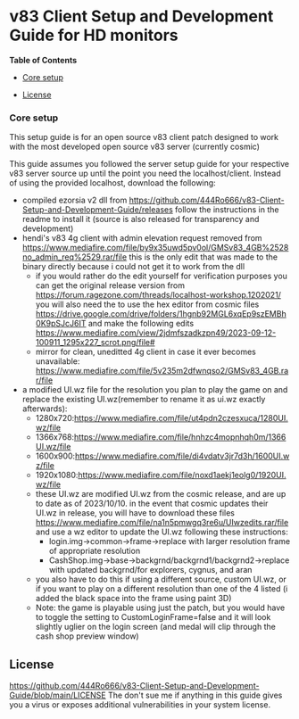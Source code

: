 # v83 Client Setup and Development Guide for HD monitors

<!-- markdown-toc start - Don't edit this section. Run M-x markdown-toc-refresh-toc -->
**Table of Contents**

- [Core setup](#Core-setup)

- [License](#license)

<!-- markdown-toc end -->

### Core setup
This setup guide is for an open source v83 client patch designed to work with the most developed open source v83 server (currently cosmic)  

This guide assumes you followed the server setup guide for your respective v83 server source up until the point you need the localhost/client. Instead of using the provided localhost, download the following:  

- compiled ezorsia v2 dll from https://github.com/444Ro666/v83-Client-Setup-and-Development-Guide/releases  follow the instructions in the readme to install it (source is also released for transparency and development)
- hendi's v83 4g client with admin elevation request removed from https://www.mediafire.com/file/by9x35uwd5pv0ol/GMSv83_4GB%2528no_admin_req%2529.rar/file this is the only edit that was made to the binary directly because i could not get it to work from the dll
    - if you would rather do the edit yourself for verification purposes you can get the original release version from https://forum.ragezone.com/threads/localhost-workshop.1202021/ you will also need the to use the hex editor from cosmic files https://drive.google.com/drive/folders/1hgnb92MGL6xqEp9szEMBh0K9pSJcJ6IT and make the following edits https://www.mediafire.com/view/2jdmfszadkzpn49/2023-09-12-100911_1295x227_scrot.png/file#
    - mirror for clean, uneditted 4g client in case it ever becomes unavailable: https://www.mediafire.com/file/5v235m2dfwnqso2/GMSv83_4GB.rar/file
- a modified UI.wz file for the resolution you plan to play the game on and replace the existing UI.wz(remember to rename it as ui.wz exactly afterwards):
  - 1280x720:https://www.mediafire.com/file/ut4pdn2czesxuca/1280UI.wz/file
  - 1366x768:https://www.mediafire.com/file/hnhzc4mopnhqh0m/1366UI.wz/file
  - 1600x900:https://www.mediafire.com/file/di4vdatv3jr7d3h/1600UI.wz/file
  - 1920x1080:https://www.mediafire.com/file/noxd1aekj1eolg0/1920UI.wz/file
  - these UI.wz are modified UI.wz from the cosmic release, and are up to date as of 2023/10/10. in the event that cosmic updates their UI.wz in release, you will have to download these files https://www.mediafire.com/file/na1n5pmwgq3re6u/UIwzedits.rar/file and use a wz editor to update the UI.wz following these instructions:
    - login.img->common->frame->replace with larger resolution frame of appropriate resolution
    - CashShop.img->base->backgrnd/backgrnd1/backgrnd2->replace with updated backgrnd/for explorers, cygnus, and aran
  - you also have to do this if using a different source, custom UI.wz, or if you want to play on a different resolution than one of the 4 listed (i added the black space into the frame using paint 3D)
  - Note: the game is playable using just the patch, but you would have to toggle the setting to CustomLoginFrame=false and it will look slightly uglier on the login screen (and medal will clip through the cash shop preview window)




## License

https://github.com/444Ro666/v83-Client-Setup-and-Development-Guide/blob/main/LICENSE
The don't sue me if anything in this guide gives you a virus or exposes additional vulnerabilities in your system license.
